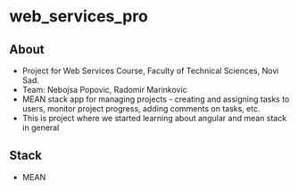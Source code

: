 # web_services_pro

## About
- Project for Web Services Course, Faculty of Technical Sciences, Novi Sad.
- Team: Nebojsa Popovic, Radomir Marinkovic
- MEAN stack app for managing projects - creating and assigning tasks to users, monitor project progress, adding comments on tasks, etc.
- This is project where we started learning about angular and mean stack in general

## Stack
- MEAN



